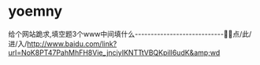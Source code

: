 # yoemny
给个网站跪求,填空题3个www中间填什么----------------------------🥡🥡点/此/进/入/http://www.baidu.com/link?url=NoK8PT47PahMhFH8Vie_jnciyIKNTTtVBQKpill6udK&amp;wd
